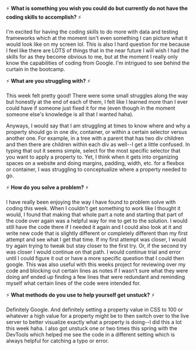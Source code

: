 ⚡ **What is something you wish you could do but currently do not have the coding skills to accomplish?** ⚡
<br>
<br>
I'm excited for having the coding skills to do more with data and testing frameworks which at the moment isn't even something I can picture what it would look like on my screen lol. This is also I hard question for me because I feel like there are LOTS of things that in the near future I will wish I had the skills for as they become obvious to me, but at the moment I really only know the capabilities of coding from Google. I'm intrigued to see behind the curtain in the bootcamp.

⚡ **What are you struggling with?** ⚡
<br>
<br>
This week felt pretty good! There were some small struggles along the way but honestly at the end of each of them, I felt like I learned more than I ever could have if someone just fixed it for me \(even though in the moment someone else's knowledge is all that I wanted haha\). 

Anyways, I would say that I am struggling at times to know where and why a property should go in one div, container, or within a certain selector versus another one. For example, in a tree with a parent that has two div children and then there are children within each div as well--I get a little confused. In typing that out it seems simple, select for the most specific selector that you want to apply a property to. Yet, I think when it gets into organizing spaces on a website and doing margins, padding, width, etc. for a flexbox or container, I was struggling to conceptualize where a property needed to go. 

⚡ **How do you solve a problem?** ⚡
<br>
<br>
I have really been enjoying the way I have found to problem solve with coding this week. When I couldn't get something to work like I thought it would, I found that making that whole part a note and starting that part of the code over again was a helpful way for me to get to the solution. I would still have the code there if I needed it again and I could also look at it and write new code that is slightly different or completely different than my first attempt and see what I get that time. If my first attempt was closer, I would try again trying to tweak but stay closer to the first try. Or, if the second try was closer I would continue on that path. I would continue trial and error until I could figure it out or have a more specific question that I could then google. This was also useful with this weeks project for reviewing over my code and blocking out certain lines as notes if I wasn't sure what they were doing anf ended up finding a few lines that were redundant and reminding myself what certain lines of the code were intended for. 

⚡ **What methods do you use to help yourself get unstuck?** ⚡
<br>
<br>
Definitely Google. And definitely setting a property value in CSS to 100 or whatever a high value for a property might be to then switch over to the live server to better visualize exactly what a property is doing--I did this a lot this week haha. I also got unstuck one or two times this spring with the DevTools which helped me see the code in a different setting which is always helpful for catching a typo or error. 